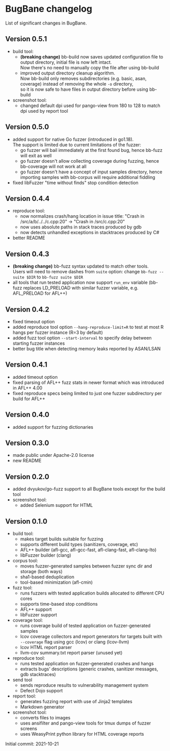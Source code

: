 # BugBane changelog
List of significant changes in BugBane.

## Version 0.5.1
- build tool:
    - **(breaking change)** bb-build now saves updated configuration file to output directory, initial file is now left intact.<br>
        Now there's no need to manually copy the file after using bb-build
    - improved output directory cleanup algorithm.<br>
        Now bb-build only removes subdirectories (e.g. basic, asan, coverage) instead of removing the whole `-o` directory,<br>
        so it is now safe to have files in output directory before using bb-build
- screenshot tool:
    - changed default dpi used for pango-view from 180 to 128 to match dpi used by report tool

## Version 0.5.0
- added support for native Go fuzzer (introduced in go1.18).<br>
  The support is limited due to current limitations of the fuzzer:
    - go fuzzer will bail immediately at the first found bug, hence bb-fuzz will exit as well
    - go fuzzer doesn't allow collecting coverage during fuzzing, hence bb-coverage will not work at all
    - go fuzzer doesn't have a concept of input samples directory, hence importing samples with bb-corpus will require additional fiddling
- fixed libFuzzer "time without finds" stop condition detection

## Version 0.4.4
- reproduce tool:
    - now normalizes crash/hang location in issue title: "Crash in /src/a/b/../../c.cpp:20" -> "Crash in /src/c.cpp:20"
    - now uses absolute paths in stack traces produced by gdb
    - now detects unhandled exceptions in stacktraces produced by C#
- better README

## Version 0.4.3
- **(breaking change)** bb-fuzz syntax updated to match other tools.<br>
    Users will need to remove dashes from `suite` option: change `bb-fuzz --suite $DIR` to `bb-fuzz suite $DIR`
- all tools that run tested application now support `run_env` variable (bb-fuzz replaces LD_PRELOAD with similar fuzzer variable, e.g. AFL_PRELOAD for AFL++)

## Version 0.4.2
- fixed timeout option
- added reproduce tool option `--hang-reproduce-limit=R` to test at most R hangs per fuzzer instance (R=3 by default)
- added fuzz tool option `--start-interval` to specify delay between starting fuzzer instances
- better bug title when detecting memory leaks reported by ASAN/LSAN

## Version 0.4.1
- added timeout option
- fixed parsing of AFL++ fuzz stats in newer format which was introduced in AFL++ 4.00
- fixed reproduce specs being limited to just one fuzzer subdirectory per build for AFL++

## Version 0.4.0
- added support for fuzzing dictionaries

## Version 0.3.0
- made public under Apache-2.0 license
- new README

## Version 0.2.0
- added dvyukov/go-fuzz support to all BugBane tools except for the build tool
- screenshot tool:
    - added Selenium support for HTML

## Version 0.1.0
- build tool:
    - makes target builds suitable for fuzzing
    - supports different build types (sanitizers, coverage, etc)
    - AFL++ builder (afl-gcc, afl-gcc-fast, afl-clang-fast, afl-clang-lto)
    - libFuzzer builder (clang)
- corpus tool:
    - moves fuzzer-generated samples between fuzzer sync dir and storage (both ways)
    - sha1-based deduplication
    - tool-based minimization (afl-cmin)
- fuzz tool:
    - runs fuzzers with tested application builds allocated to different CPU cores
    - supports time-based stop conditions
    - AFL++ support
    - libFuzzer support
- coverage tool:
    - runs coverage build of tested application on fuzzer-generated samples
    - lcov coverage collectors and report generators for targets built with `--coverage` flag using gcc (lcov) or clang (lcov-llvm)
    - lcov HTML report parser
    - llvm-cov summary.txt report parser (unused yet)
- reproduce tool:
    - runs tested application on fuzzer-generated crashes and hangs
    - extracts bugs' descriptions (generic crashes, sanitizer messages, gdb stacktraces)
- send tool
    - sends reproduce results to vulnerability management system
    - Defect Dojo support
- report tool:
    - generates fuzzing report with use of Jinja2 templates
    - Markdown generator
- screenshot tool:
    - converts files to images
    - uses ansifilter and pango-view tools for tmux dumps of fuzzer screens
    - uses WeasyPrint python library for HTML coverage reports


Initial commit: 2021-10-21

